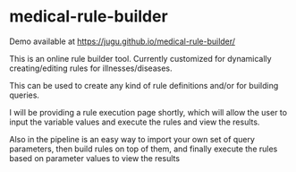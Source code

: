 # medical-rule-builder

Demo available at https://jugu.github.io/medical-rule-builder/


This is an online rule builder tool. Currently customized for dynamically creating/editing rules for illnesses/diseases. 


This can be used to create any kind of rule definitions and/or for building queries. 


I will be providing a rule execution page shortly, which will allow the user to input the variable values and execute the rules and view the results.


Also in the pipeline is an easy way to import your own set of query parameters, then build rules on top of them, and finally execute the rules based on parameter values to view the results

